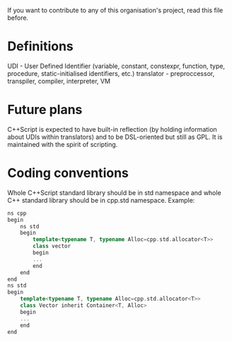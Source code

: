 If you want to contribute to any of this organisation's project, read this file before.
# Definitions
UDI - User Defined Identifier (variable, constant, constexpr, function, type, procedure, static-initialised identifiers, etc.)
translator - preproccessor, transpiler, compiler, interpreter, VM
# Future plans
C++Script is expected to have built-in reflection (by holding information about UDIs within translators) and to be DSL-oriented but still as GPL. It is maintained with the spirit of scripting.

# Coding conventions
Whole C++Script standard library should be in std namespace and whole C++ standard library should be in cpp.std namespace.
Example:
```cpp
ns cpp
begin
    ns std
    begin
        template<typename T, typename Alloc=cpp.std.allocator<T>>
        class vector
        begin
        ...
        end
    end
end
ns std
begin
    template<typename T, typename Alloc=cpp.std.allocator<T>>
    class Vector inherit Container<T, Alloc>
    begin
    ...
    end
end
```
